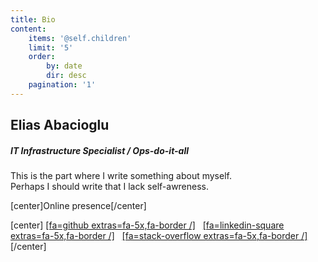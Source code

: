 ```yaml
---
title: Bio
content:
    items: '@self.children'
    limit: '5'
    order:
        by: date
        dir: desc
    pagination: '1'
---
```


## Elias Abacioglu
##### IT Infrastructure Specialist / Ops-do-it-all

This is the part where I write something about myself.  
Perhaps I should write that I lack self-awreness.

[center]Online presence[/center]

[center]
[[fa=github extras=fa-5x,fa-border /]](https://github.com/Raboo)&nbsp;&nbsp; [[fa=linkedin-square extras=fa-5x,fa-border /]](https://linkedin.com/in/elias82)&nbsp;&nbsp; [[fa=stack-overflow extras=fa-5x,fa-border /]](https://stackoverflow.com/users/1425670/raboo)&nbsp;&nbsp;
[/center]